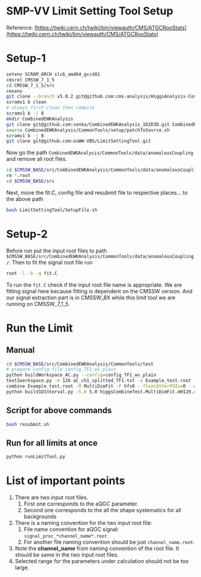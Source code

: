 # SMP-VV Limit Setting Tool Setup

Reference: [https://twiki.cern.ch/twiki/bin/viewauth/CMS/ATGCRooStats](https://twiki.cern.ch/twiki/bin/viewauth/CMS/ATGCRooStats)

# Setup-1

```sh
setenv SCRAM_ARCH slc6_amd64_gcc481
cmsrel CMSSW_7_1_5
cd CMSSW_7_1_5/src
cmsenv
git clone --branch v5.0.2 git@github.com:cms-analysis/HiggsAnalysis-CombinedLimit.git HiggsAnalysis/CombinedLimit
scramv1 b clean
# always first clean then compile
scramv1 b -j 8 
mkdir CombinedEWKAnalysis
git clone git@github.com:senka/CombinedEWKAnalysis_1D2D3D.git CombinedEWKAnalysis
source CombinedEWKAnalysis/CommonTools/setup/patchToSource.sh
scramv1 b -j 8
git clone git@github.com:osWW-VBS/LimitSettingTool.git
```

Now go the path `CombinedEWKAnalysis/CommonTools/data/anomalousCoupling` and remove all root files.

```sh
cd $CMSSW_BASE/src/CombinedEWKAnalysis/CommonTools/data/anomalousCoupling
rm *.root
cd $CMSSW_BASE/src
```

Next, move the fit.C, config file and resubmit file to respective places... to the above path 

```sh
bash LimitSettingTool/SetupFile.sh
```

# Setup-2

Before run put the input root files to path `$CMSSW_BASE/src/CombinedEWKAnalysis/CommonTools/data/anomalousCoupling/`.  Then to fit the signal root file run

```sh
root -l -b -q fit.C
```

To run the `fit.C` check if the input root file name is appropriate. We are fitting signal here because fitting is dependent on the CMSSW version. And our signal extraction part is in CMSSW_8X while this limit tool we are running on CMSSW_7_1_5.

# Run the Limit

## Manual

```sh
cd $CMSSW_BASE/src/CombinedEWKAnalysis/CommonTools/test
# prepare config file config_TF1_wv_plain
python buildWorkspace_AC.py --config=config_TF1_wv_plain
text2workspace.py -m 126 aC_ch1_splitted_TF1.txt -o Example_test.root -P CombinedEWKAnalysis.CommonTools.ACModel:par1_TF1_Model --PO channels=ch1_splitted_TF1 --PO poi=hfs0 --PO range_hfs0=-5,5
combine Example_test.root -M MultiDimFit -P hfs0 --floatOtherPOIs=0 --algo=grid --points=10000 --minimizerStrategy=2 -t -1 --expectSignal=1
python build1DInterval.py -5.0 5.0 higgsCombineTest.MultiDimFit.mH120.root hfs0
```

## Script for above commands

```sh
bash resubmit.sh
```

## Run for all limits at once

```sh
python runLimitTool.py
```

# List of important points

1. There are two input root files.
	1. First one corresponds to the aQGC parameter.
	2. Second one corresponds to the all the shape systematics for all backgrounds
2. There is a naming convention for the two input root file:
	1. File name convention for aQGC signal: `signal_proc_*channel_name*.root`
	2. For another file naming convention should be just `channel_name.root`.
3. Note the **channel_name** from naming convention of the root file. It should be same in the two input root files.
4. Selected range for the parameters under calculation should not be too large.
